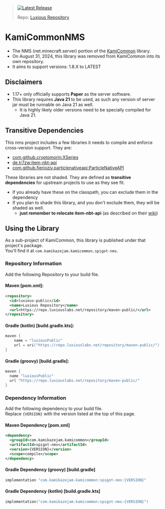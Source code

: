 &nbsp;
> <a href="https://repo.luxiouslabs.net/#browse/browse:maven-releases:com%2Fkamikazejam%2Fkamicommon%2Fspigot-nms"> <img alt="Latest Release" src="https://img.shields.io/endpoint?url=https://gist.githubusercontent.com/Jake-Moore/25b97e226e0ecf38e0135223111fd115/raw/version.json" /></a>
>
> Repo: [Luxious Repository](https://repo.luxiouslabs.net/)

# KamiCommonNMS
- The NMS (net.minecraft.server) portion of the [KamiCommon](https://github.com/Jake-Moore/KamiCommon) library.
- On August 31, 2024, this library was removed from KamiCommon into its own repository.
- It aims to support versions: 1.8.X to LATEST

## Disclaimers
- 1.17+ only officially supports **Paper** as the server software.
- This library requires **Java 21** to be used, as such any version of server jar must be runnable on Java 21 as well.
  - It is highly likely older versions need to be specially compiled for Java 21.

## Transitive Dependencies
This nms project includes a few libraries it needs to compile and enforce cross-version support. They are:
- [com.github.cryptomorin:XSeries](https://github.com/CryptoMorin/XSeries)
- [de.tr7zw:item-nbt-api](https://github.com/tr7zw/Item-NBT-API)
- [com.github.fierioziy.particlenativeapi:ParticleNativeAPI](https://github.com/Fierioziy/ParticleNativeAPI)

These libraries are not shaded. They are defined as **transitive dependencies** for upstream projects to use as they see fit.
- If you already have these on the classpath, you can exclude them in the dependency
- If you plan to shade this library, and you don't exclude them, they will be shaded as well.
  - **just remember to relocate item-nbt-api** (as described on their [wiki](https://github.com/tr7zw/Item-NBT-API/wiki/Using-Gradle#option-2-shading-the-nbt-api-into-your-plugin))

## Using the Library
As a sub-project of KamiCommon, this library is published under that project's package.  
You'll find it at `com.kamikazejam.kamicommon.spigot-nms`.

### Repository Information
Add the following Repository to your build file.
#### Maven [pom.xml]:
```xml
<repository>
  <id>luxious-public</id>
  <name>Luxious Repository</name>
  <url>https://repo.luxiouslabs.net/repository/maven-public/</url>
</repository>
```
#### Gradle (kotlin) [build.gradle.kts]:
```kotlin
maven {
    name = "luxiousPublic"
    url = uri("https://repo.luxiouslabs.net/repository/maven-public/")
}
```
#### Gradle (groovy) [build.gradle]:
```groovy
maven {
  name "luxiousPublic"
  url "https://repo.luxiouslabs.net/repository/maven-public/"
}
```

### Dependency Information
Add the following dependency to your build file.  
Replace `{VERSION}` with the version listed at the top of this page.  

#### Maven Dependency [pom.xml]
```xml
<dependency>
  <groupId>com.kamikazejam.kamicommon</groupId>
  <artifactId>spigot-nms</artifactId>
  <version>{VERSION}</version>
  <scope>compile</scope>
</dependency>
```

#### Gradle Dependency (groovy) [build.gradle]
```groovy
implementation "com.kamikazejam.kamicommon:spigot-nms:{VERSION}"
```

#### Gradle Dependency (kotlin) [build.gradle.kts]
```kotlin
implementation("com.kamikazejam.kamicommon:spigot-nms:{VERSION}")
```
